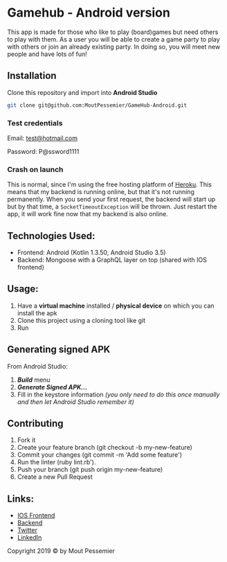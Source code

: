 # Gamehub - Android version

This app is made for those who like to play (board)games but need others to play with them. As a user you will be able to create a game party to play with others or join an already existing party. In doing so, you will meet new people and have lots of fun!

## Installation
Clone this repository and import into **Android Studio**
```bash
git clone git@github.com:MoutPessemier/GameHub-Android.git
```

### Test credentials

Email: test@hotmail.com

Password: P@ssword1111

### Crash on launch
This is normal, since I'm using the free hosting platform of [Heroku](https://www.heroku.com/). This means that my backend is running online, but that it's not running permanently. When you send your first request, the backend will start up but by that time, a `SocketTimeoutException` will be thrown. Just restart the app, it will work fine now that my backend is also online.


## Technologies Used:

 - Frontend: Android (Kotlin 1.3.50, Android Studio 3.5)
 - Backend: Mongoose with a GraphQL layer on top (shared with IOS frontend)
 
## Usage:

1. Have a **virtual machine** installed / **physical device** on which you can install the apk
2. Clone this project using a cloning tool like git
3. Run

## Generating signed APK
From Android Studio:
1. ***Build*** menu
2. ***Generate Signed APK...***
3. Fill in the keystore information *(you only need to do this once manually and then let Android Studio remember it)*

## Contributing

1. Fork it
2. Create your feature branch (git checkout -b my-new-feature)
3. Commit your changes (git commit -m 'Add some feature')
4. Run the linter (ruby lint.rb').
5. Push your branch (git push origin my-new-feature)
6. Create a new Pull Request

## Links:

- [IOS Frontend](https://github.com/MoutPessemier/GameHub-IOS)
- [Backend](https://github.com/MoutPessemier/GameHub-Backend)
- [Twitter](https://twitter.com/MoutPessemier)
- [LinkedIn](https://www.linkedin.com/in/moutpessemier/)

Copyright 2019 © by Mout Pessemier
